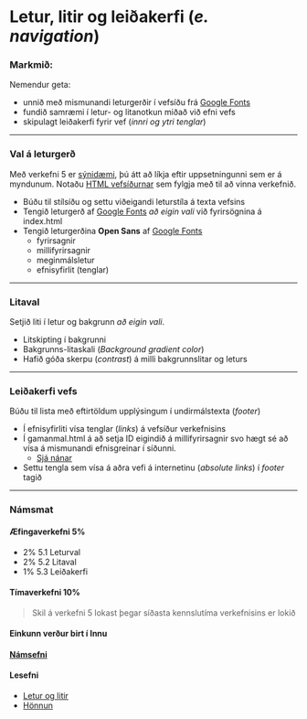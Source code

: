 # Letur, litir og leiðakerfi (_e. navigation_)

### Markmið:

Nemendur geta:

* unnið með mismunandi leturgerðir í vefsíðu frá [Google Fonts](https://fonts.google.com/)
* fundið samræmi í letur- og litanotkun miðað við efni vefs 
* skipulagt leiðakerfi fyrir vef (_innri og ytri tenglar_)

---

### Val á leturgerð  

Með verkefni 5 er [sýnidæmi](Namsefni-5/Daemi/Readme.md), þú átt að líkja eftir uppsetningunni sem er á myndunum. Notaðu [HTML vefsíðurnar](Namsefni-5/verkefni-5.zip) sem fylgja með til að vinna verkefnið. 
 

- Búðu til stílsíðu og settu viðeigandi leturstíla á texta vefsins
- Tengið leturgerð af [Google Fonts](https://fonts.google.com/) _að eigin vali_ við fyrirsögnina á index.html
- Tengið leturgerðina **Open Sans** af [Google Fonts](https://fonts.google.com/) 
  - fyrirsagnir
  - millifyrirsagnir
  - meginmálsletur
  - efnisyfirlit (tenglar)

---

### Litaval

Setjið liti í letur og bakgrunn _að eigin vali_.

* Litskipting í bakgrunni
* Bakgrunns-litaskali (_Background gradient color_)
* Hafið góða skerpu (_contrast_) á milli bakgrunnslitar og leturs

---

### Leiðakerfi vefs

Búðu til lista með eftirtöldum upplýsingum í undirmálstexta (_footer_) 

* Í efnisyfirliti vísa tenglar (_links_) á vefsíður verkefnisins
* Í gamanmal.html á að setja ID eigindið á millifyrirsagnir svo hægt sé að vísa á mismunandi efnisgreinar í síðunni.
  * [Sjá nánar](Namsefni-5/README.md)
* Settu tengla sem vísa á aðra vefi á internetinu (_absolute links_) í _footer_ tagið

---

### Námsmat

#### Æfingaverkefni 5%

* 2% 5.1 Leturval
* 2% 5.2 Litaval 
* 1% 5.3 Leiðakerfi

#### Tímaverkefni 10%

> Skil á verkefni 5 lokast þegar síðasta kennslutíma verkefnisins er lokið

#### Einkunn verður birt í Innu

#### [Námsefni](https://github.com/vefgrunnur/24H-verkefni/tree/main/Verkefni-5/Namsefni-5)

#### Lesefni
- [Letur og litir](https://bok.vefforritun.is/15.css-letur-litir)
- [Hönnun](https://bok.vefforritun.is/20.honnun)